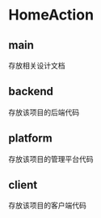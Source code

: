 # HomeAction
## main
存放相关设计文档

## backend
存放该项目的后端代码

## platform
存放该项目的管理平台代码

## client
存放该项目的客户端代码
